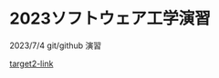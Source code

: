 # 2023ソフトウェア工学演習
2023/7/4
git/github 演習

[target2-link](https://github.com/kk4m10/hello-world/blob/main/git-tutorial.md)

